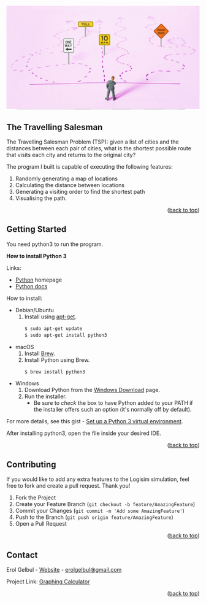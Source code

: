 <div id="top"></div>

<div style="text-align:center"><img src="images/cover_image.png" /></div>

<!-- ABOUT THE PROJECT -->
## The Travelling Salesman

The Travelling Salesman Problem (TSP): given a list of cities and the distances between each pair of cities, what is the shortest
possible route that visits each city and returns to the original city?

The program I built is capable of executing the following features:
1. Randomly generating a map of locations
2. Calculating the distance between locations
3. Generating a visiting order to find the shortest path
4. Visualising the path.


<p align="right">(<a href="#top">back to top</a>)</p>


<!-- GETTING STARTED -->
## Getting Started

You need python3 to run the program.

**How to install Python 3**

Links:
- [Python](https://python.org/) homepage
- [Python docs](https://docs.python.org/)


How to install:

- Debian/Ubuntu
    1. Install using [apt-get](https://linux.die.net/man/8/apt-get).
        ```sh
        $ sudo apt-get update
        $ sudo apt-get install python3
        ```
- macOS
    1. Install [Brew](https://brew.sh).
    2. Install Python using Brew.
        ```sh
        $ brew install python3
        ```
- Windows
    1. Download Python from the [Windows Download](https://www.python.org/downloads/windows/) page.
    2. Run the installer.
        - Be sure to _check_ the box to have Python added to your PATH if the installer offers such an option (it's normally off by default).

For more details, see this gist - [Set up a Python 3 virtual environment](https://gist.github.com/MichaelCurrin/3a4d14ba1763b4d6a1884f56a01412b7).


After installing python3, open the file inside your desired IDE.



<p align="right">(<a href="#top">back to top</a>)</p>



<!-- CONTRIBUTING -->
## Contributing

If you would like to add any extra features to the Logisim simulation, feel free to fork and create a pull request. Thank you!

1. Fork the Project
2. Create your Feature Branch (`git checkout -b feature/AmazingFeature`)
3. Commit your Changes (`git commit -m 'Add some AmazingFeature'`)
4. Push to the Branch (`git push origin feature/AmazingFeature`)
5. Open a Pull Request

<p align="right">(<a href="#top">back to top</a>)</p>




<!-- CONTACT -->
## Contact

Erol Gelbul - [Website](erolgelbul.com) - erolgelbul@gmail.com

Project Link: [Graphing Calculator](https://github.com/ErolGelbul/low_level_graph_calculator)

<p align="right">(<a href="#top">back to top</a>)</p>


<!-- MARKDOWN LINKS & IMAGES -->

